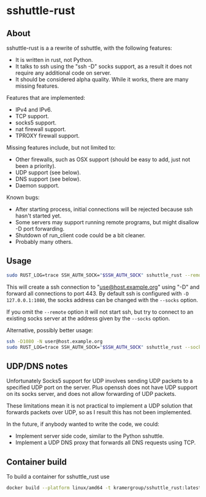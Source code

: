# sshuttle-rust

## About

sshuttle-rust is a a rewrite of sshuttle, with the following features:

* It is written in rust, not Python.
* It talks to ssh using the "ssh -D" socks support, as a result it does not require any additional code on server.
* It should be considered alpha quality. While it works, there are many missing features.

Features that are implemented:

* IPv4 and IPv6.
* TCP support.
* socks5 support.
* nat firewall support.
* TPROXY firewall support.

Missing features include, but not limited to:

* Other firewalls, such as OSX support (should be easy to add, just not been a priority).
* UDP support (see below).
* DNS support (see below).
* Daemon support.

Known bugs:

* After starting process, initial connections will be rejected because ssh hasn't started yet.
* Some servers may support running remote programs, but might disallow -D port forwarding.
* Shutdown of run_client code could be a bit cleaner.
* Probably many others.

## Usage

```sh
sudo RUST_LOG=trace SSH_AUTH_SOCK="$SSH_AUTH_SOCK" sshuttle_rust --remote user@host.example.org --listen 127.0.0.1:1021  --listen '[::1]:1022' 0.0.0.0/0:443 '[::/0]:443'
```

This will create a ssh connection to "use@host.example.org" using "-D" and forward all connections to port 443. By default ssh is configured with `-D 127.0.0.1:1080`, the socks address can be changed with the `--socks` option.

If you omit the `--remote` option it will not start ssh, but try to connect to an existing socks server at the address given by the `--socks` option.

Alternative, possibly better usage:

```sh
ssh -D1080 -N user@host.example.org
sudo RUST_LOG=trace SSH_AUTH_SOCK="$SSH_AUTH_SOCK" sshuttle_rust --socks 127.0.0.1:1080 --listen 127.0.0.1:1021  --listen '[::1]:1022' 0.0.0.0/0:443 '[::/0]:443'
```

## UDP/DNS notes

Unfortunately Socks5 support for UDP involves sending UDP packets to a specified UDP port on the server.
Plus openssh does not have UDP support on its socks server, and does not allow forwarding of UDP packets.

These limitations mean it is not practical to implement a UDP solution that forwards packets over UDP, so
as I result this has not been implemented.

In the future, if anybody wanted to write the code, we could:

* Implement server side code, similar to the Python sshuttle.
* Implement a UDP DNS proxy that forwards all DNS requests using TCP.

## Container build 

To build a container for sshuttle_rust use

```bash
docker build --platform linux/amd64 -t kramergroup/sshuttle_rust:latest .
```